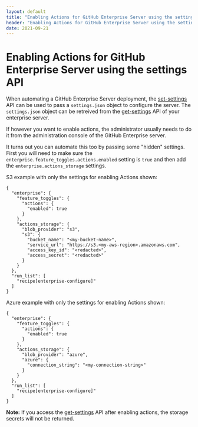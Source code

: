 ```yaml
---
layout: default
title: "Enabling Actions for GitHub Enterprise Server using the settings API"
header: "Enabling Actions for GitHub Enterprise Server using the settings API"
date: 2021-09-21
---
```


# Enabling Actions for GitHub Enterprise Server using the settings API

When automating a GitHub Enterprise Server deployment, the [set-settings](https://docs.github.com/en/enterprise-server@3.1/rest/reference/enterprise-admin#set-settings) API can be used to pass a `settings.json` object to configure the server. The `settings.json` object can be retreived from the [get-settings](https://docs.github.com/en/enterprise-server@3.1/rest/reference/enterprise-admin#get-settings) API of your enterprise server.

If however you want to enable actions, the administrator usually needs to do it from the administration console of the GitHub Enterprise server.

It turns out you can automate this too by passing some "hidden" settings. First you will need to make sure the `enterprise.feature_toggles.actions.enabled` setting is `true` and then add the `enterprise.actions_storage` settings.

S3 example with only the settings for enabling Actions shown:

```
{
  "enterprise": {
    "feature_toggles": {
      "actions": {
        "enabled": true
      }
    },
    "actions_storage": {
      "blob_provider": "s3",
      "s3": {
        "bucket_name": "<my-bucket-name>",
        "service_url": "https://s3.<my-aws-region>.amazonaws.com",
        "access_key_id": "<redacted>",
        "access_secret": "<redacted>"
      }
    }
  },
  "run_list": [
    "recipe[enterprise-configure]"
  ]
}
```

Azure example with only the settings for enabling Actions shown:

```
{
  "enterprise": {
    "feature_toggles": {
      "actions": {
        "enabled": true
      }
    },
    "actions_storage": {
      "blob_provider": "azure",
      "azure": {
        "connection_string": "<my-connection-string>"
      }
    }
  },
  "run_list": [
    "recipe[enterprise-configure]"
  ]
}
```

**Note:** If you access the [get-settings](https://docs.github.com/en/enterprise-server@3.1/rest/reference/enterprise-admin#get-settings) API after enabling actions, the storage secrets will not be returned.